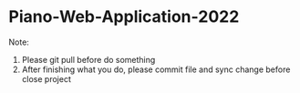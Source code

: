 # Piano-Web-Application-2022

Note: 
1. Please git pull before do something 
2. After finishing what you do, please commit file and sync change before close project
